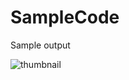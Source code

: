 # SampleCode

Sample output

![thumbnail](https://user-images.githubusercontent.com/19677849/173143907-b4e221cc-e851-414d-9f25-00266e06eaab.png)

